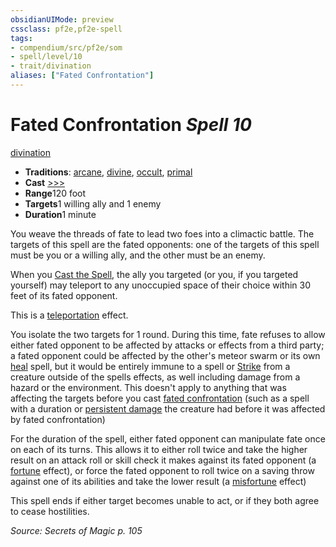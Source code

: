 ```yaml
---
obsidianUIMode: preview
cssclass: pf2e,pf2e-spell
tags:
- compendium/src/pf2e/som
- spell/level/10
- trait/divination
aliases: ["Fated Confrontation"]
---
```

# Fated Confrontation *Spell 10*   
[divination](rules/traits/divination.md)  

- **Traditions**: [arcane](rules/traits/arcane.md), [divine](rules/traits/divine.md), [occult](rules/traits/occult.md), [primal](rules/traits/primal.md)
- **Cast** [>>>](rules/core-rulebook/chapter-9-playing-the-game.md#Actions "Three-Action") 
- **Range**120 foot
- **Targets**1 willing ally and 1 enemy
- **Duration**1 minute

You weave the threads of fate to lead two foes into a climactic battle. The targets of this spell are the fated opponents: one of the targets of this spell must be you or a willing ally, and the other must be an enemy.

When you [Cast the Spell](rules/actions/cast-a-spell.md), the ally you targeted (or you, if you targeted yourself) may teleport to any unoccupied space of their choice within 30 feet of its fated opponent.

This is a [teleportation](rules/traits/teleportation.md) effect.

You isolate the two targets for 1 round. During this time, fate refuses to allow either fated opponent to be affected by attacks or effects from a third party; a fated opponent could be affected by the other's meteor swarm or its own [heal](compendium/spells/heal.md) spell, but it would be entirely immune to a spell or [Strike](rules/actions/strike.md) from a creature outside of the spells effects, as well including damage from a hazard or the environment. This doesn't apply to anything that was affecting the targets before you cast [fated confrontation](compendium/spells/fated-confrontation-som.md) (such as a spell with a duration or [persistent damage](rules/conditions.md#Persistent%20Damage) the creature had before it was affected by fated confrontation)

For the duration of the spell, either fated opponent can manipulate fate once on each of its turns. This allows it to either roll twice and take the higher result on an attack roll or skill check it makes against its fated opponent (a [fortune](rules/traits/fortune.md) effect), or force the fated opponent to roll twice on a saving throw against one of its abilities and take the lower result (a [misfortune](rules/traits/misfortune.md) effect)

This spell ends if either target becomes unable to act, or if they both agree to cease hostilities.

*Source: Secrets of Magic p. 105*